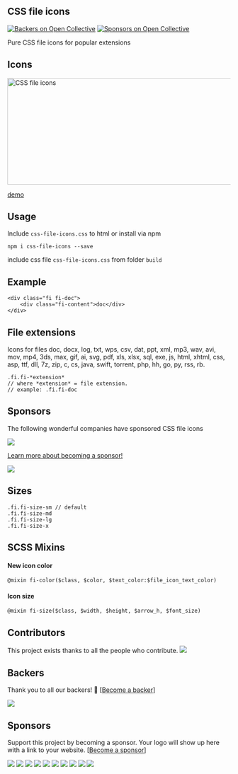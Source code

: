 ## CSS file icons
[![Backers on Open Collective](https://opencollective.com/CSS-file-icons/backers/badge.svg)](#backers)
 [![Sponsors on Open Collective](https://opencollective.com/CSS-file-icons/sponsors/badge.svg)](#sponsors) 

Pure CSS file icons for popular extensions

## Icons
[<img src="https://raw.githubusercontent.com/colorswall/CSS-file-icons/master/src/images/icons.png" alt="CSS file icons" data-canonical-src="https://raw.githubusercontent.com/colorswall/CSS-file-icons/master/src/images/icons.png" width="721" height="241" />](https://colorswall.github.io/CSS-file-icons/)

[demo](https://colorswall.github.io/CSS-file-icons/)

## Usage
Include `css-file-icons.css` to html or install via npm
```
npm i css-file-icons --save
```
include css file `css-file-icons.css` from folder `build`

## Example
```
<div class="fi fi-doc">
    <div class="fi-content">doc</div>
</div>
```

## File extensions
 Icons for files doc, docx, log, txt, wps, csv, dat, ppt, xml, mp3, wav, avi, mov, mp4, 3ds, max, gif, ai, svg, pdf, xls, xlsx, sql, exe, js, html, xhtml, css, asp, ttf, dll, 7z, zip, c, cs, java, swift, torrent, php, hh, go, py, rss, rb.

 ```
 .fi.fi-*extension*
 // where *extension* = file extension.
 // example: .fi.fi-doc
 ```

## Sponsors
The following wonderful companies have sponsored CSS file icons

<a href="https://opencollective.com/css-file-icons#backer" target="_blank"><img src="https://opencollective.com/static/images/become_sponsor.svg"></a>

[Learn more about becoming a sponsor!](https://opencollective.com/css-file-icons#sponsor)

<a href="https://opencollective.com/css-file-icons#sponsor" target="_blank"><img src="https://opencollective.com/static/images/become_backer.svg"></a>

## Sizes
 ```
.fi.fi-size-sm // default
.fi.fi-size-md
.fi.fi-size-lg
.fi.fi-size-x
 ```

## SCSS Mixins
#### New icon color
```
@mixin fi-color($class, $color, $text_color:$file_icon_text_color)
```
#### Icon size
```
@mixin fi-size($class, $width, $height, $arrow_h, $font_size)
```

## Contributors

This project exists thanks to all the people who contribute. 
<a href="https://github.com/colorswall/CSS-file-icons/graphs/contributors"><img src="https://opencollective.com/CSS-file-icons/contributors.svg?width=890&button=false" /></a>


## Backers

Thank you to all our backers! 🙏 [[Become a backer](https://opencollective.com/CSS-file-icons#backer)]

<a href="https://opencollective.com/CSS-file-icons#backers" target="_blank"><img src="https://opencollective.com/CSS-file-icons/backers.svg?width=890"></a>


## Sponsors

Support this project by becoming a sponsor. Your logo will show up here with a link to your website. [[Become a sponsor](https://opencollective.com/CSS-file-icons#sponsor)]

<a href="https://opencollective.com/CSS-file-icons/sponsor/0/website" target="_blank"><img src="https://opencollective.com/CSS-file-icons/sponsor/0/avatar.svg"></a>
<a href="https://opencollective.com/CSS-file-icons/sponsor/1/website" target="_blank"><img src="https://opencollective.com/CSS-file-icons/sponsor/1/avatar.svg"></a>
<a href="https://opencollective.com/CSS-file-icons/sponsor/2/website" target="_blank"><img src="https://opencollective.com/CSS-file-icons/sponsor/2/avatar.svg"></a>
<a href="https://opencollective.com/CSS-file-icons/sponsor/3/website" target="_blank"><img src="https://opencollective.com/CSS-file-icons/sponsor/3/avatar.svg"></a>
<a href="https://opencollective.com/CSS-file-icons/sponsor/4/website" target="_blank"><img src="https://opencollective.com/CSS-file-icons/sponsor/4/avatar.svg"></a>
<a href="https://opencollective.com/CSS-file-icons/sponsor/5/website" target="_blank"><img src="https://opencollective.com/CSS-file-icons/sponsor/5/avatar.svg"></a>
<a href="https://opencollective.com/CSS-file-icons/sponsor/6/website" target="_blank"><img src="https://opencollective.com/CSS-file-icons/sponsor/6/avatar.svg"></a>
<a href="https://opencollective.com/CSS-file-icons/sponsor/7/website" target="_blank"><img src="https://opencollective.com/CSS-file-icons/sponsor/7/avatar.svg"></a>
<a href="https://opencollective.com/CSS-file-icons/sponsor/8/website" target="_blank"><img src="https://opencollective.com/CSS-file-icons/sponsor/8/avatar.svg"></a>
<a href="https://opencollective.com/CSS-file-icons/sponsor/9/website" target="_blank"><img src="https://opencollective.com/CSS-file-icons/sponsor/9/avatar.svg"></a>


